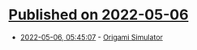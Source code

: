 # [Published on 2022-05-06](index.md)

* [2022-05-06, 05:45:07](https://news.ycombinator.com/item?id=31281700) - [Origami Simulator](https://origamisimulator.org/)
